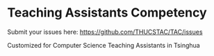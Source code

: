 # Teaching Assistants Competency

Submit your issues here: https://github.com/THUCSTAC/TAC/issues

Customized for Computer Science Teaching Assistants in Tsinghua